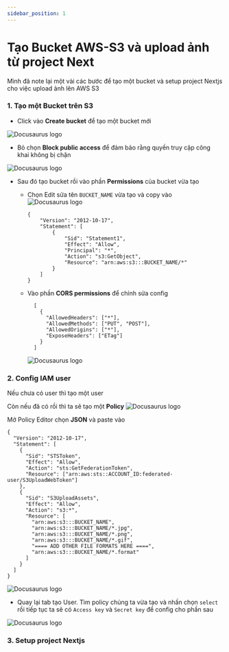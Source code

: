 ```yaml
---
sidebar_position: 1
---
```


# Tạo Bucket AWS-S3 và upload ảnh từ project Next
Mình đã note lại một vài các bước để tạo một bucket và setup project Nextjs cho việc upload ảnh lên AWS S3



### 1. Tạo một Bucket trên S3

- Click vào **Create bucket** để tạo một bucket mới

![Docusaurus logo](/img/bucket-setup1.PNG)

- Bỏ chọn **Block public access** để đảm bảo rằng quyền truy cập công khai không bị chặn

![Docusaurus logo](/img/bucket-setup2.PNG)

- Sau đó tạo bucket rồi vào phần **Permissions** của bucket vừa tạo

  - Chọn Edit sửa tên ``BUCKET_NAME`` vừa tạo và copy vào
  ![Docusaurus logo](/img/bucket-setup3.PNG)
    ```
    {
        "Version": "2012-10-17",
        "Statement": [
            {
                "Sid": "Statement1",
                "Effect": "Allow",
                "Principal": "*",
                "Action": "s3:GetObject",
                "Resource": "arn:aws:s3:::BUCKET_NAME/*"
            }
        ]
    }
    ```
  - Vào phần **CORS permissions** để chỉnh sửa config

    ```
      [
        {
          "AllowedHeaders": ["*"],
          "AllowedMethods": ["PUT", "POST"],
          "AllowedOrigins": ["*"],
          "ExposeHeaders": ["ETag"]
        }
      ]
    ```
    ![Docusaurus logo](/img/bucket-setup4.PNG)

### 2. Config IAM user

  Nếu chưa có user thì tạo một user

  Còn nếu đã có rồi thì ta sẽ tạo một **Policy**
  ![Docusaurus logo](/img/bucket-setup5.PNG)

  Mở Policy Editor chọn **JSON** và paste vào

  ```
  {
    "Version": "2012-10-17",
    "Statement": [
      {
        "Sid": "STSToken",
        "Effect": "Allow",
        "Action": "sts:GetFederationToken",
        "Resource": ["arn:aws:sts::ACCOUNT_ID:federated-user/S3UploadWebToken"]
      },
      {
        "Sid": "S3UploadAssets",
        "Effect": "Allow",
        "Action": "s3:*",
        "Resource": [
          "arn:aws:s3:::BUCKET_NAME",
          "arn:aws:s3:::BUCKET_NAME/*.jpg",
          "arn:aws:s3:::BUCKET_NAME/*.png",
          "arn:aws:s3:::BUCKET_NAME/*.gif",
          "==== ADD OTHER FILE FORMATS HERE ====",
          "arn:aws:s3:::BUCKET_NAME/*.format"
        ]
      }
    ]
  }
  ```

  ![Docusaurus logo](/img/bucket-setup6.PNG)


  - Quay lại tab tạo User. Tìm policy chúng ta vừa tạo và nhấn chọn ``select`` rồi tiếp tục
  ta sẽ có ``Access key`` và ``Secret key`` để config cho phần sau

  ![Docusaurus logo](/img/bucket-setup7.PNG)

### 3. Setup project Nextjs

